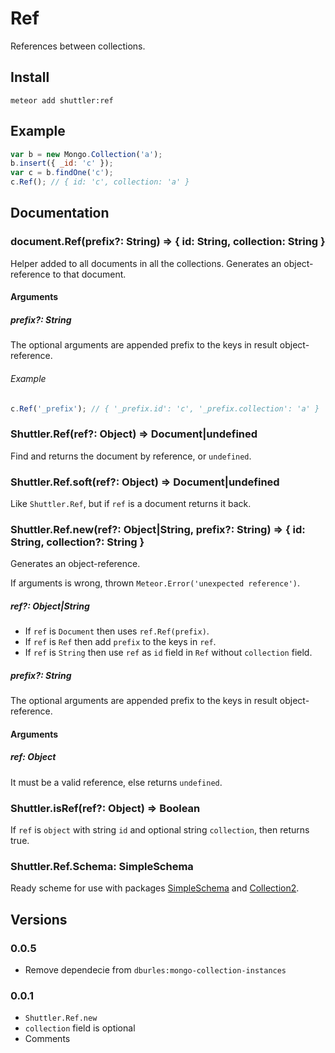 # Ref

References between collections.

## Install

```
meteor add shuttler:ref
```

## Example

```js
var b = new Mongo.Collection('a');
b.insert({ _id: 'c' });
var c = b.findOne('c');
c.Ref(); // { id: 'c', collection: 'a' }
```

## Documentation

### document.Ref(prefix?: String) => { id: String, collection: String }
Helper added to all documents in all the collections.
Generates an object-reference to that document.

#### Arguments

##### prefix?: String
The optional arguments are appended prefix to the keys in result object-reference.

###### Example
```js
c.Ref('_prefix'); // { '_prefix.id': 'c', '_prefix.collection': 'a' }
```

### Shuttler.Ref(ref?: Object) => Document|undefined
Find and returns the document by reference, or `undefined`.

### Shuttler.Ref.soft(ref?: Object) => Document|undefined
Like `Shuttler.Ref`, but if `ref` is a document returns it back.

### Shuttler.Ref.new(ref?: Object|String, prefix?: String) => { id: String, collection?: String }
Generates an object-reference.

If arguments is wrong, thrown `Meteor.Error('unexpected reference')`.

##### ref?: Object|String
* If `ref` is `Document` then uses `ref.Ref(prefix)`.
* If `ref` is `Ref` then add `prefix` to the keys in `ref`.
* If `ref` is `String` then use `ref` as `id` field in `Ref` without `collection` field.

##### prefix?: String
The optional arguments are appended prefix to the keys in result object-reference.

#### Arguments

##### ref: Object
It must be a valid reference, else returns `undefined`.

### Shuttler.isRef(ref?: Object) => Boolean
If `ref` is `object` with string `id` and optional string `collection`, then returns true.

### Shuttler.Ref.Schema: SimpleSchema
Ready scheme for use with packages [SimpleSchema](https://github.com/aldeed/meteor-simple-schema) and [Collection2](https://github.com/aldeed/meteor-collection2/).

## Versions

### 0.0.5
* Remove dependecie from `dburles:mongo-collection-instances`

### 0.0.1
* `Shuttler.Ref.new`
* `collection` field is optional
* Comments